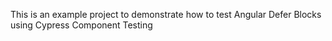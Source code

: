 This is an example project to demonstrate how to test Angular Defer Blocks using Cypress Component Testing
